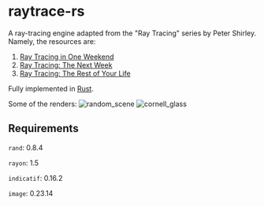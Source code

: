 # raytrace-rs

A ray-tracing engine adapted from the "Ray Tracing" series by Peter Shirley. Namely, the resources are:
1. [Ray Tracing in One Weekend](https://raytracing.github.io/books/RayTracingInOneWeekend.html)
2. [Ray Tracing: The Next Week](https://raytracing.github.io/books/RayTracingTheNextWeek.html)
3. [Ray Tracing: The Rest of Your Life](https://raytracing.github.io/books/RayTracingTheRestOfYourLife.html)

Fully implemented in [Rust](https://www.rust-lang.org/).

Some of the renders:
![random_scene](./images/random_scene.ppm)
![cornell_glass](./images/cornell_glass.ppm)

## Requirements
`rand`: 0.8.4

`rayon`: 1.5

`indicatif`: 0.16.2

`image`: 0.23.14

